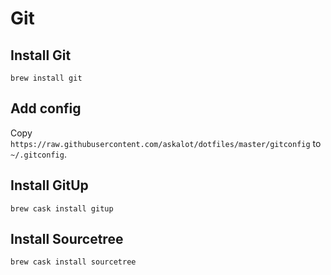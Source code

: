 # Git

## Install Git

```
brew install git
```

## Add config

Copy `https://raw.githubusercontent.com/askalot/dotfiles/master/gitconfig` to `~/.gitconfig`.

## Install GitUp

```
brew cask install gitup
```

## Install Sourcetree

```
brew cask install sourcetree
```

